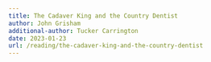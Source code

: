```yaml
---
title: The Cadaver King and the Country Dentist
author: John Grisham
additional-author: Tucker Carrington
date: 2023-01-23
url: /reading/the-cadaver-king-and-the-country-dentist
---
```

